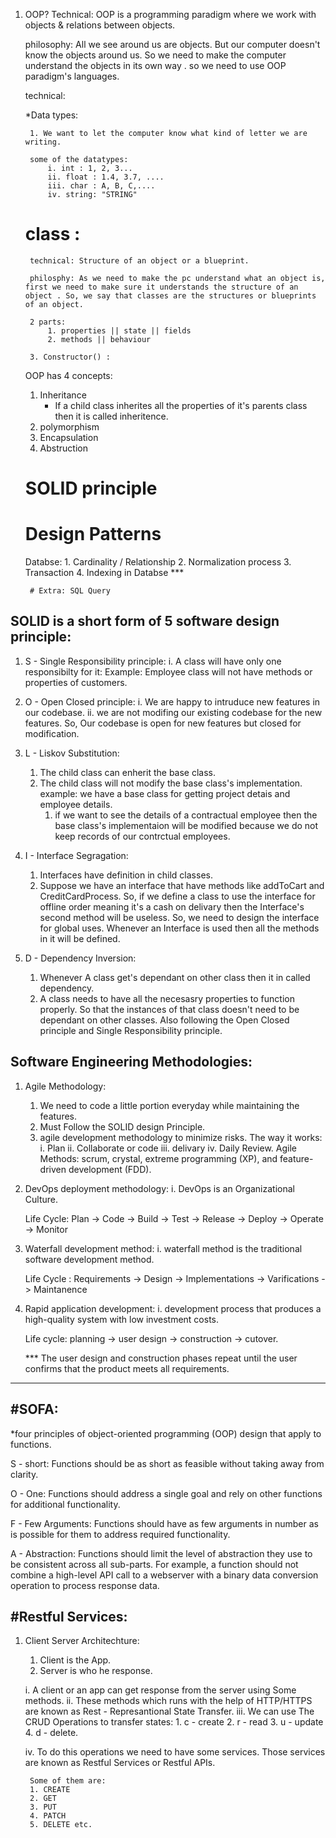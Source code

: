 1. OOP?
	Technical: OOP is a programming paradigm where we work with objects & relations between objects.

	philosophy: All we see around us are objects. But our computer doesn't know the objects around us. So we need to make the computer understand the objects in its own way . so we need to use OOP paradigm's languages.

    technical:

    *Data types:

        1. We want to let the computer know what kind of letter we are writing.

        some of the datatypes:
            i. int : 1, 2, 3...
            ii. float : 1.4, 3.7, ....
            iii. char : A, B, C,....
            iv. string: "STRING"

    # class :
        technical: Structure of an object or a blueprint.

        philosphy: As we need to make the pc understand what an object is, first we need to make sure it understands the structure of an object . So, we say that classes are the structures or blueprints of an object.

        2 parts:
            1. properties || state || fields
            2. methods || behaviour

        3. Constructor() :

    OOP has 4 concepts:
    1. Inheritance
        - If a child class inherites all the properties of it's parents class then it is called inheritence.
    2. polymorphism
    3. Encapsulation
    4. Abstruction

    # SOLID principle
    # Design Patterns

    Databse:
        1. Cardinality / Relationship
        2. Normalization process
        3. Transaction
        4. Indexing in Databse ***

        # Extra: SQL Query

SOLID is a short form of 5 software design principle:
-----------------------------------------------------

1. S - Single Responsibility principle:
	i. A class will have only one responsibilty for it:
        Example: Employee class will not have methods or properties of customers.

2. O - Open Closed principle:
    i. We are happy to intruduce new features in our codebase.
    ii. we are not modifing our existing codebase for the new features.
    So, Our codebase is open for new features but closed for modification.

3. L - Liskov Substitution:
    1. The child class can enherit the base class.
    2. The child class will not modify the base class's implementation.
    example: we have a base class for getting project detais and employee details.
        1. if we want to see the details of a contractual employee then the base class's implementaion will be modified because we do not keep records of our contrctual employees.

4. I - Interface Segragation:
    1. Interfaces have definition in child classes.
    2. Suppose we have an interface that have methods like addToCart and CreditCardProcess. So, if we define a class to use the interface for offline order meaning it's a cash on delivary then the Interface's second method will be useless. So, we need to design the interface for global uses. Whenever an Interface is used then all the methods in it will be defined.

5. D - Dependency Inversion:
    1. Whenever A class get's dependant on other class then it in called dependency.
    2. A class needs to have all the necesasry properties to function properly. So that the instances of that class doesn't need to be dependant on other classes. Also following the Open Closed principle and Single Responsibility principle.



Software Engineering Methodologies:
-----------------------------------
1. Agile Methodology:
    1. We need to code a little portion everyday while maintaining the features.
    2. Must Follow the SOLID design Principle.
    3. agile development methodology to minimize risks.
    The way it works:
        i. Plan
        ii. Collaborate or code
        iii. delivary
        iv. Daily Review.
    Agile Methods: scrum, crystal, extreme programming (XP), and feature-driven development (FDD).

2. DevOps deployment methodology:
    i. DevOps is an Organizational Culture.

    Life Cycle: Plan -> Code -> Build -> Test -> Release -> Deploy -> Operate -> Monitor

3. Waterfall development method:
    i. waterfall method is the traditional software development method.

    Life Cycle : Requirements -> Design -> Implementations -> Varifications -> Maintanence

4. Rapid application development:
    i. development process that produces a high-quality system with low investment costs.

    Life cycle: planning -> user design -> construction -> cutover.

    *** The user design and construction phases repeat until the user confirms that the product meets all requirements.

----------

#SOFA:
------
*four principles of object-oriented programming (OOP) design that apply to functions.

S - short: Functions should be as short as feasible without taking away from clarity.

O - One: Functions should address a single goal and rely on other functions for additional functionality.

F - Few Arguments: Functions should have as few arguments in number as is possible for them to address required functionality.

A - Abstraction: Functions should limit the level of abstraction they use to be consistent across all sub-parts. For example, a function should not combine a high-level API call to a webserver with a binary data conversion operation to process response data.

#Restful Services:
----------------
1. Client Server Architechture:
    1. Client is the App.
    2. Server is who he response.

    i. A client or an app can get response from the server using Some methods.
    ii. These methods which runs with the help of HTTP/HTTPS are known as Rest - Represantional State Transfer.
    iii. We can use The CRUD Operations to transfer states:
        1. c - create
        2. r - read
        3. u - update
        4. d - delete.

    iv. To do this operations we need to have some services.
        Those services are known as Restful Services or Restful APIs.

        Some of them are:
        1. CREATE
        2. GET
        3. PUT
        4. PATCH
        5. DELETE etc.
